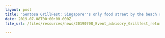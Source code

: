 ```yaml
---
layout: post
title: 'Sentosa GrillFest: Singapore''s only food street by the beach returns bigger and better with over 130 F&B options'
date: 2019-07-08T00:00:00.000Z
file_url: /files/resources/news/20190708_Event_advisory_Grillfest_returns_bigger_and_better.pdf

---
```


